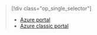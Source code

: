 > [!div class="op_single_selector"]
> * [Azure portal](../articles/storage/common/storage-create-storage-account.md)
> * [Azure classic portal](../articles/storage/storage-create-storage-account-classic-portal.md)
> 
> 

